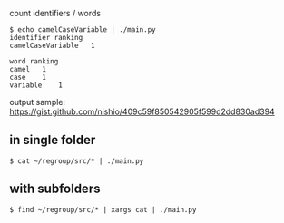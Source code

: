 count identifiers / words

```
$ echo camelCaseVariable | ./main.py
identifier ranking
camelCaseVariable	1

word ranking
camel	1
case	1
variable	1
```

output sample: https://gist.github.com/nishio/409c59f850542905f599d2dd830ad394


## in single folder
```
$ cat ~/regroup/src/* | ./main.py

```

## with subfolders
```
$ find ~/regroup/src/* | xargs cat | ./main.py
```
